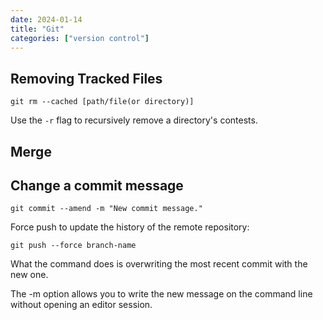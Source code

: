 ```yaml
---
date: 2024-01-14
title: "Git"
categories: ["version control"]
---
```



## Removing Tracked Files

```shell
git rm --cached [path/file(or directory)]
```

Use the `-r` flag to recursively remove a directory's contests.

## Merge



## Change a commit message

```console
git commit --amend -m "New commit message."
```

Force push to update the history of the remote repository:

```console
git push --force branch-name
```

What the command does is overwriting the most recent commit with the new one.

The -m option allows you to write the new message on the command line without opening an editor session.
